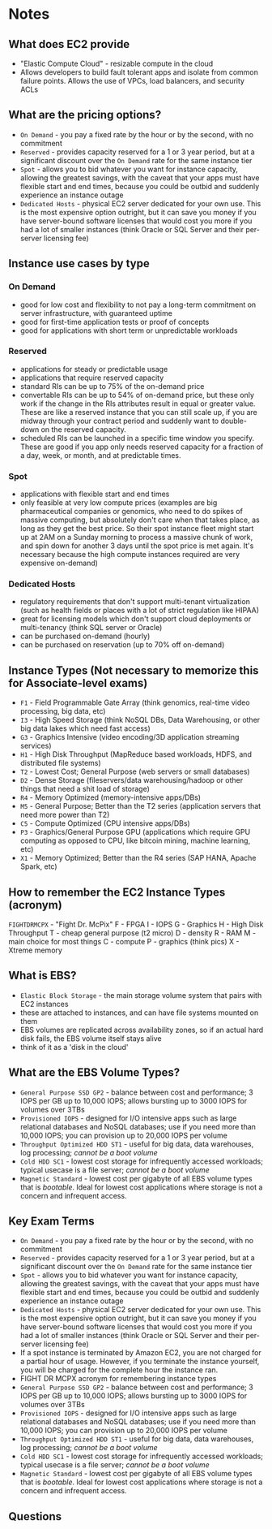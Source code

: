 # Notes

## What does EC2 provide

- "Elastic Compute Cloud" - resizable compute in the cloud
- Allows developers to build fault tolerant apps and isolate from common failure points. Allows the use of VPCs, load balancers, and security ACLs

## What are the pricing options?

- `On Demand` - you pay a fixed rate by the hour or by the second, with no commitment
- `Reserved` - provides capacity reserved for a 1 or 3 year period, but at a significant discount over the `On Demand` rate for the same instance tier
- `Spot` - allows you to bid whatever you want for instance capacity, allowing the greatest savings, with the caveat that your apps must have flexible start and end times, because you could be outbid and suddenly experience an instance outage
- `Dedicated Hosts` - physical EC2 server dedicated for your own use. This is the most expensive option outright, but it can save you money if you have server-bound software licenses that would cost you more if you had a lot of smaller instances (think Oracle or SQL Server and their per-server licensing fee)

## Instance use cases by type

### On Demand

- good for low cost and flexibility to not pay a long-term commitment on server infrastructure, with guaranteed uptime
- good for first-time application tests or proof of concepts
- good for applications with short term or unpredictable workloads

### Reserved

- applications for steady or predictable usage
- applications that require reserved capacity
- standard RIs can be up to 75% of the on-demand price
- convertable RIs can be up to 54% of on-demand price, but these only work if the change in the RIs attributes result in equal or greater value. These are like a reserved instance that you can still scale up, if you are midway through your contract period and suddenly want to double-down on the reserved capacity.
- scheduled RIs can be launched in a specific time window you specify. These are good if you app only needs reserved capacity for a fraction of a day, week, or month, and at predictable times.

### Spot

- applications with flexible start and end times
- only feasible at very low compute prices (examples are big pharmaceutical companies or genomics, who need to do spikes of massive computing, but absolutely don't care when that takes place, as long as they get the best price. So their spot instance fleet might start up at 2AM on a Sunday morning to process a massive chunk of work, and spin down for another 3 days until the spot price is met again. It's necessary because the high compute instances required are very expensive on-demand)

### Dedicated Hosts

- regulatory requirements that don't support multi-tenant virtualization (such as health fields or places with a lot of strict regulation like HIPAA)
- great for licensing models which don't support cloud deployments or multi-tenancy (think SQL server or Oracle)
- can be purchased on-demand (hourly)
- can be purchased on reservation (up to 70% off on-demand)

## Instance Types (Not necessary to memorize this for Associate-level exams)

- `F1` - Field Programmable Gate Array (think genomics, real-time video processing, big data, etc)
- `I3` - High Speed Storage (think NoSQL DBs, Data Warehousing, or other big data lakes which need fast access)
- `G3` - Graphics Intensive (video encoding/3D application streaming services)
- `H1` - High Disk Throughput (MapReduce based workloads, HDFS, and distributed file systems)
- `T2` - Lowest Cost; General Purpose (web servers or small databases)
- `D2` - Dense Storage (fileservers/data warehousing/hadoop or other things that need a shit load of storage)
- `R4` - Memory Optimized (memory-intensive apps/DBs)
- `M5` - General Purpose; Better than the T2 series (application servers that need more power than T2)
- `C5` - Compute Optimized (CPU intensive apps/DBs)
- `P3` - Graphics/General Purpose GPU (applications which require GPU computing as opposed to CPU, like bitcoin mining, machine learning, etc)
- `X1` - Memory Optimized; Better than the R4 series (SAP HANA, Apache Spark, etc)

## How to remember the EC2 Instance Types (acronym)

`FIGHTDRMCPX` - "Fight Dr. McPix"
F - FPGA
I - IOPS
G - Graphics
H - High Disk Throughput
T - cheap general purpose (t2 micro)
D - density
R - RAM
M - main choice for most things
C - compute
P - graphics (think pics)
X - Xtreme memory

## What is EBS?

- `Elastic Block Storage` - the main storage volume system that pairs with EC2 instances
- these are attached to instances, and can have file systems mounted on them
- EBS volumes are replicated across availability zones, so if an actual hard disk fails, the EBS volume itself stays alive
- think of it as a 'disk in the cloud'

## What are the EBS Volume Types?

- `General Purpose SSD GP2` - balance between cost and performance; 3 IOPS per GB up to 10,000 IOPS; allows bursting up to 3000 IOPS for volumes over 3TBs
- `Provisioned IOPS` - designed for I/O intensive apps such as large relational databases and NoSQL databases; use if you need more than 10,000 IOPS; you can provision up to 20,000 IOPS per volume
- `Throughput Optimized HDD ST1` - useful for big data, data warehouses, log processing; _cannot be a boot volume_
- `Cold HDD SC1` - lowest cost storage for infrequently accessed workloads; typical usecase is a file server; _cannot be a boot volume_
- `Magnetic Standard` - lowest cost per gigabyte of all EBS volume types that is _bootable_. Ideal for lowest cost applications where storage is not a concern and infrequent access.

## Key Exam Terms

- `On Demand` - you pay a fixed rate by the hour or by the second, with no commitment
- `Reserved` - provides capacity reserved for a 1 or 3 year period, but at a significant discount over the `On Demand` rate for the same instance tier
- `Spot` - allows you to bid whatever you want for instance capacity, allowing the greatest savings, with the caveat that your apps must have flexible start and end times, because you could be outbid and suddenly experience an instance outage
- `Dedicated Hosts` - physical EC2 server dedicated for your own use. This is the most expensive option outright, but it can save you money if you have server-bound software licenses that would cost you more if you had a lot of smaller instances (think Oracle or SQL Server and their per-server licensing fee)
- If a spot instance is terminated by Amazon EC2, you are not charged for a partial hour of usage. However, if you terminate the instance yourself, you will be charged for the complete hour the instance ran.
- FIGHT DR MCPX acronym for remembering instance types
- `General Purpose SSD GP2` - balance between cost and performance; 3 IOPS per GB up to 10,000 IOPS; allows bursting up to 3000 IOPS for volumes over 3TBs
- `Provisioned IOPS` - designed for I/O intensive apps such as large relational databases and NoSQL databases; use if you need more than 10,000 IOPS; you can provision up to 20,000 IOPS per volume
- `Throughput Optimized HDD ST1` - useful for big data, data warehouses, log processing; _cannot be a boot volume_
- `Cold HDD SC1` - lowest cost storage for infrequently accessed workloads; typical usecase is a file server; _cannot be a boot volume_
- `Magnetic Standard` - lowest cost per gigabyte of all EBS volume types that is _bootable_. Ideal for lowest cost applications where storage is not a concern and infrequent access.

## Questions
